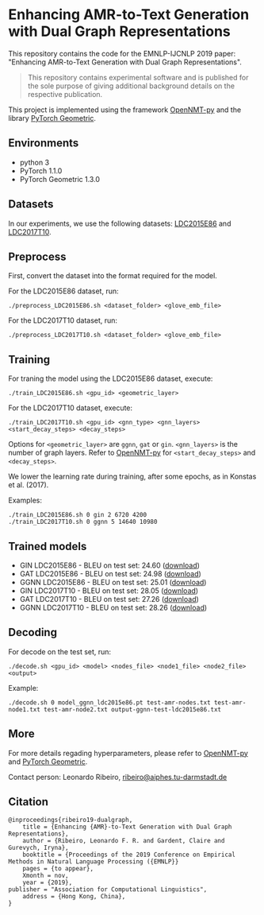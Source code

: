 # Enhancing AMR-to-Text Generation with Dual Graph Representations
This repository contains the code for the EMNLP-IJCNLP 2019 paper: "Enhancing AMR-to-Text Generation with Dual Graph Representations".

> This repository contains experimental software and is published for the sole purpose of giving additional background details on the respective publication.

This project is implemented using the framework [OpenNMT-py](https://github.com/OpenNMT/OpenNMT-py) and the library [PyTorch Geometric](https://github.com/rusty1s/pytorch_geometric). 

## Environments

- python 3
- PyTorch 1.1.0
- PyTorch Geometric 1.3.0


## Datasets

In our experiments, we use the following datasets:  [LDC2015E86](https://amr.isi.edu/download.html) and [LDC2017T10](https://amr.isi.edu/download.html).

## Preprocess

First, convert the dataset into the format required for the model.

For the LDC2015E86 dataset, run:
```
./preprocess_LDC2015E86.sh <dataset_folder> <glove_emb_file>
```
For the LDC2017T10 dataset, run:
```
./preprocess_LDC2017T10.sh <dataset_folder> <glove_emb_file>
```


## Training
For traning the model using the LDC2015E86 dataset, execute:
```
./train_LDC2015E86.sh <gpu_id> <geometric_layer>
```

For the LDC2017T10 dataset, execute:
```
./train_LDC2017T10.sh <gpu_id> <gnn_type> <gnn_layers> <start_decay_steps> <decay_steps>
```
Options for `<geometric_layer>` are `ggnn`, `gat` or `gin`. `<gnn_layers>` is the number of graph layers. Refer to [OpenNMT-py](https://github.com/OpenNMT/OpenNMT-py) for `<start_decay_steps>` and `<decay_steps>`.

We lower the learning rate during training, after some epochs, as in Konstas et al. (2017).

Examples:
```
./train_LDC2015E86.sh 0 gin 2 6720 4200
./train_LDC2017T10.sh 0 ggnn 5 14640 10980 
```

## Trained models

- GIN LDC2015E86 - BLEU on test set: 24.60 ([download](https://public.ukp.informatik.tu-darmstadt.de/ribeiro/emnlp19_dualgraph/model_gin_ldc2015e86.pt))
- GAT LDC2015E86 - BLEU on test set: 24.98 ([download](https://public.ukp.informatik.tu-darmstadt.de/ribeiro/emnlp19_dualgraph/model_gat_ldc2015e86.pt))
- GGNN LDC2015E86 - BLEU on test set: 25.01 ([download](https://public.ukp.informatik.tu-darmstadt.de/ribeiro/emnlp19_dualgraph/model_ggnn_ldc2015e86.pt))
- GIN LDC2017T10 - BLEU on test set: 28.05 ([download](https://public.ukp.informatik.tu-darmstadt.de/ribeiro/emnlp19_dualgraph/model_gin_ldc2017t10.pt))
- GAT LDC2017T10 - BLEU on test set: 27.26 ([download](https://public.ukp.informatik.tu-darmstadt.de/ribeiro/emnlp19_dualgraph/model_gat_ldc2017t10.pt))
- GGNN LDC2017T10 - BLEU on test set: 28.26 ([download](https://public.ukp.informatik.tu-darmstadt.de/ribeiro/emnlp19_dualgraph/model_ggnn_ldc2017t10.pt))

## Decoding

For decode on the test set, run:
```
./decode.sh <gpu_id> <model> <nodes_file> <node1_file> <node2_file> <output>
```

Example:
```
./decode.sh 0 model_ggnn_ldc2015e86.pt test-amr-nodes.txt test-amr-node1.txt test-amr-node2.txt output-ggnn-test-ldc2015e86.txt
```

## More
For more details regading hyperparameters, please refer to [OpenNMT-py](https://github.com/OpenNMT/OpenNMT-py) and [PyTorch Geometric](https://github.com/rusty1s/pytorch_geometric).

Contact person: Leonardo Ribeiro, ribeiro@aiphes.tu-darmstadt.de

## Citation

```
@inproceedings{ribeiro19-dualgraph,
    title = {Enhancing {AMR}-to-Text Generation with Dual Graph Representations},
    author = {Ribeiro, Leonardo F. R. and Gardent, Claire and Gurevych, Iryna},
    booktitle = {Proceedings of the 2019 Conference on Empirical Methods in Natural Language Processing ({EMNLP}}
    pages = {to appear},
    Xmonth = nov,
    year = {2019},
publisher = "Association for Computational Linguistics",
    address = {Hong Kong, China},
}
```


